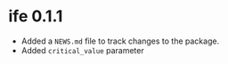 # ife 0.1.1

* Added a `NEWS.md` file to track changes to the package.
* Added `critical_value` parameter
